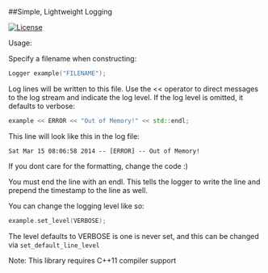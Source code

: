##Simple, Lightweight Logging

[![License](https://img.shields.io/badge/license-XFree86-blue.svg)](LICENSE)

Usage:


Specify a filename when constructing:

```c++
Logger example("FILENAME");
```

Log lines will be written to this file. Use the << operator to 
direct messages to the log stream and indicate the log level. 
If the log level is omitted, it defaults to verbose:

```c++
example << ERROR << "Out of Memory!" << std::endl;
```


This line will look like this in the log file:

```
Sat Mar 15 08:06:58 2014 -- [ERROR] -- Out of Memory!
```

If you dont care for the formatting, change the code :)


You must end the line with an endl. This tells the logger 
to write the line and prepend the timestamp to the line 
as well. 


You can change the logging level like so:

```c++
example.set_level(VERBOSE);
```

The level defaults to VERBOSE is one is never set, and this can be changed via ```set_default_line_level```


Note: This library requires C++11 compiler support

